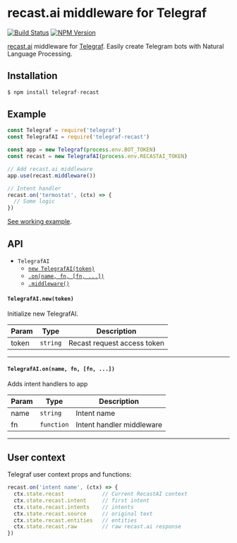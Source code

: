 # recast.ai middleware for Telegraf

[![Build Status](https://img.shields.io/travis/telegraf/telegraf-recast.svg?branch=master&style=flat-square)](https://travis-ci.org/telegraf/telegraf-recast)
[![NPM Version](https://img.shields.io/npm/v/telegraf-recast.svg?style=flat-square)](https://www.npmjs.com/package/telegraf-recast)

[recast.ai](https://recast.ai/) middleware for [Telegraf](https://github.com/telegraf/telegraf).
Easily create Telegram bots with Natural Language Processing.

## Installation

```js
$ npm install telegraf-recast
```

## Example
  
```js
const Telegraf = require('telegraf')
const TelegrafAI = require('telegraf-recast')

const app = new Telegraf(process.env.BOT_TOKEN)
const recast = new TelegrafAI(process.env.RECASTAI_TOKEN)

// Add recast.ai middleware
app.use(recast.middleware())

// Intent handler
recast.on('termostat', (ctx) => {
  // Some logic
})

```

[See working example](https://github.com/telegraf/telegraf-recast/tree/master/examples).

## API

* `TelegrafAI`
  * [`new TelegrafAI(token)`](#new)
  * [`.on(name, fn, [fn, ...])`](#onIntent)
  * [`.middleware()`](#middleware)
 
<a name="new"></a>
#### `TelegrafAI.new(token)`

Initialize new TelegrafAI.

| Param | Type | Description |
| --- | --- | --- |
| token | `string` | Recast request access token |

* * *

<a name="onIntent"></a>
#### `TelegrafAI.on(name, fn, [fn, ...])`

Adds intent handlers to app

| Param | Type | Description |
| ---  | --- | --- |
| name | `string` | Intent name |
| fn  | `function` | Intent handler middleware |

* * *

## User context

Telegraf user context props and functions:

```js
recast.on('intent name', (ctx) => {
  ctx.state.recast            // Current RecastAI context 
  ctx.state.recast.intent     // first intent
  ctx.state.recast.intents    // intents
  ctx.state.recast.source     // original text
  ctx.state.recast.entities   // entities
  ctx.state.recast.raw        // raw recast.ai response
})
```
